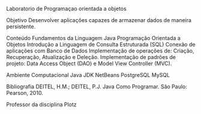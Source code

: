 Laboratorio de Programaçao orientada a objetos 

Objetivo
Desenvolver aplicações capazes de armazenar dados de maneira persistente.

Conteúdo
Fundamentos da Linguagem Java 
Programação Orientada a Objetos
Introdução a Linguagem de Consulta Estruturada (SQL)
Conexão de aplicações com Banco de Dados
Implementação de operações de: Criação, Recuperação, Atualização e Deleção.
Implementação de padrões de projeto: Data Access Object (DAO) e Model View Controller (MVC).

Ambiente Computacional
Java JDK
NetBeans
PostgreSQL 
MySQL

Bibliografia
DEITEL, H.M.; DEITEL, P.J. Java Como Programar. São Paulo: Pearson, 2010. 

Professor da disciplina
Plotz 


